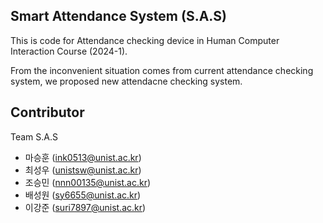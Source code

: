 Smart Attendance System (S.A.S)
---

This is code for Attendance checking device in Human Computer Interaction Course (2024-1).

From the inconvenient situation comes from current attendance checking system, we proposed new attendacne checking system.

Contributor
---
Team S.A.S

* 마승훈 (ink0513@unist.ac.kr)
* 최성우 (unistsw@unist.ac.kr)
* 조승민 (nnn00135@unist.ac.kr)
* 배성원 (sy6655@unist.ac.kr)
* 이강준 (suri7897@unist.ac.kr) 
